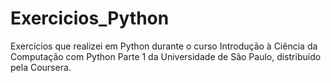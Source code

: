 # Exercicios_Python
 Exercícios que realizei em Python durante o curso Introdução à Ciência da Computação com Python Parte 1 da
Universidade de São Paulo, distribuido pela Coursera.
